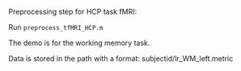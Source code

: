 Preprocessing step for HCP task fMRI:

Run ``preprocess_tfMRI_HCP.m``

The demo is for the working memory task.

Data is stored in the path with a format: subjectid/lr_WM_left.metric

